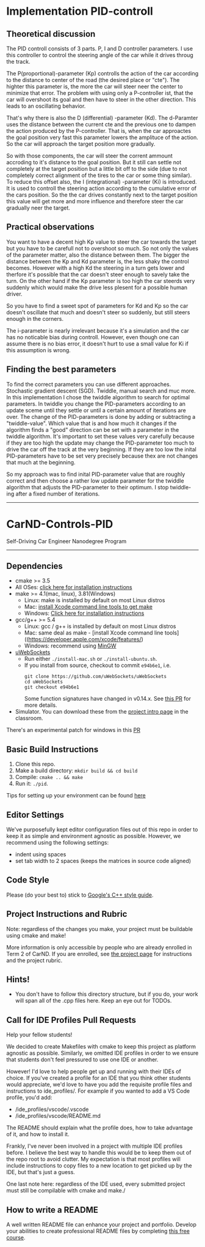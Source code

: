 # **Implementation PID-controll**

## Theoretical discussion
The PID controll consists of 3 parts. P, I and D controller parameters. I use this controller to control the steering angle of the car while it drives throug the track.

The P(proportional)-parameter (Kp) controlls the action of the car according to the distance to center of the road (the desired place or "cte"). The highter this parameter is, the more the car will steer neer the center to minimize that error. The problem with using only a P-controller ist, that the car will overshoot its goal and then have to steer in the other direction. This leads to an oscillating behavior.

That's why there is also the D (differential) -parameter (Kd). The d-Paramter uses the distance between the current cte and the previous one to dampen the action produced by the P-controller. That is, when the car approactes the goal position very fast this parameter lowers the amplituce of the action. So the car will approach the target position more gradually.

So with those components, the car will steer the corrent ammount accroding to it's distance to the goal position. But it still can settle not completely at the target position but a little bit off to the side (due to not completely correct alignment of the tires to the car or some thing similar). To reduce this offset also, the I (integrational) -parameter (Ki) is introduced. It is used to controll the steering action according to the cumulative error of the cars position. So the the car drives constantly next to the target position this value will get more and more influence and therefore steer the car gradually neer the target.

## Practical observations
You want to have a decent high Kp value to steer the car towards the target but you have to be carefull not to overshoot so much. So not only the values of the parameter matter, also the distance between them. The bigger the distance between the Kp and Kd parameter is, the less shaky the control becomes. However with a high Kd the steering in a turn gets lower and therfore it's possible that the car doesn't steer enough to savely take the turn. On the other hand if the Kp parameter is too high the car steerds very suddenly which would make the drive less plesent for a possible human driver.

So you have to find a sweet spot of parameters for Kd and Kp so the car doesn't oscillate that much and doesn't steer so suddenly, but still steers enough in the corners.

The i-parameter is nearly irrelevant because it's a simulation and the car has no noticable bias during controll. However, even though one can assume there is no bias error, it doesn't hurt to use a small value for Ki if this assumption is wrong.

## Finding the best parameters
To find the correct parameters you can use different approaches. Stochastic gradient descent (SGD). Twiddle, manual search and muc more. In this implementation I chose the twiddle algorithm to search for optimal parameters. In twiddle you change the PID-parameters according to an update sceme until they settle or until a certain amount of iterations are over. The change of the PID-parameters is done by adding or subtracting a "twiddle-value". Which value that is and how much it changes if the algorithm finds a "good" direction can be set with a parameter in the twiddle algorithm. It's important to set these values very carefully because if they are too high the update may change the PID-parameter too much to drive the car off the track at the very beginning. If they are too low the inital PID-parameters have to be set very precisely because thex are not changes that much at the beginning.

So my approach was to find inital PID-parameter value that are roughly correct and then choose a rather low update parameter for the twiddle algorithm that adjusts the PID-parameter to their optimum. I stop twiddle-ing after a fixed number of iterations.

---

# CarND-Controls-PID
Self-Driving Car Engineer Nanodegree Program

---

## Dependencies

* cmake >= 3.5
 * All OSes: [click here for installation instructions](https://cmake.org/install/)
* make >= 4.1(mac, linux), 3.81(Windows)
  * Linux: make is installed by default on most Linux distros
  * Mac: [install Xcode command line tools to get make](https://developer.apple.com/xcode/features/)
  * Windows: [Click here for installation instructions](http://gnuwin32.sourceforge.net/packages/make.htm)
* gcc/g++ >= 5.4
  * Linux: gcc / g++ is installed by default on most Linux distros
  * Mac: same deal as make - [install Xcode command line tools]((https://developer.apple.com/xcode/features/)
  * Windows: recommend using [MinGW](http://www.mingw.org/)
* [uWebSockets](https://github.com/uWebSockets/uWebSockets)
  * Run either `./install-mac.sh` or `./install-ubuntu.sh`.
  * If you install from source, checkout to commit `e94b6e1`, i.e.
    ```
    git clone https://github.com/uWebSockets/uWebSockets 
    cd uWebSockets
    git checkout e94b6e1
    ```
    Some function signatures have changed in v0.14.x. See [this PR](https://github.com/udacity/CarND-MPC-Project/pull/3) for more details.
* Simulator. You can download these from the [project intro page](https://github.com/udacity/self-driving-car-sim/releases) in the classroom.

There's an experimental patch for windows in this [PR](https://github.com/udacity/CarND-PID-Control-Project/pull/3)

## Basic Build Instructions

1. Clone this repo.
2. Make a build directory: `mkdir build && cd build`
3. Compile: `cmake .. && make`
4. Run it: `./pid`. 

Tips for setting up your environment can be found [here](https://classroom.udacity.com/nanodegrees/nd013/parts/40f38239-66b6-46ec-ae68-03afd8a601c8/modules/0949fca6-b379-42af-a919-ee50aa304e6a/lessons/f758c44c-5e40-4e01-93b5-1a82aa4e044f/concepts/23d376c7-0195-4276-bdf0-e02f1f3c665d)

## Editor Settings

We've purposefully kept editor configuration files out of this repo in order to
keep it as simple and environment agnostic as possible. However, we recommend
using the following settings:

* indent using spaces
* set tab width to 2 spaces (keeps the matrices in source code aligned)

## Code Style

Please (do your best to) stick to [Google's C++ style guide](https://google.github.io/styleguide/cppguide.html).

## Project Instructions and Rubric

Note: regardless of the changes you make, your project must be buildable using
cmake and make!

More information is only accessible by people who are already enrolled in Term 2
of CarND. If you are enrolled, see [the project page](https://classroom.udacity.com/nanodegrees/nd013/parts/40f38239-66b6-46ec-ae68-03afd8a601c8/modules/f1820894-8322-4bb3-81aa-b26b3c6dcbaf/lessons/e8235395-22dd-4b87-88e0-d108c5e5bbf4/concepts/6a4d8d42-6a04-4aa6-b284-1697c0fd6562)
for instructions and the project rubric.

## Hints!

* You don't have to follow this directory structure, but if you do, your work
  will span all of the .cpp files here. Keep an eye out for TODOs.

## Call for IDE Profiles Pull Requests

Help your fellow students!

We decided to create Makefiles with cmake to keep this project as platform
agnostic as possible. Similarly, we omitted IDE profiles in order to we ensure
that students don't feel pressured to use one IDE or another.

However! I'd love to help people get up and running with their IDEs of choice.
If you've created a profile for an IDE that you think other students would
appreciate, we'd love to have you add the requisite profile files and
instructions to ide_profiles/. For example if you wanted to add a VS Code
profile, you'd add:

* /ide_profiles/vscode/.vscode
* /ide_profiles/vscode/README.md

The README should explain what the profile does, how to take advantage of it,
and how to install it.

Frankly, I've never been involved in a project with multiple IDE profiles
before. I believe the best way to handle this would be to keep them out of the
repo root to avoid clutter. My expectation is that most profiles will include
instructions to copy files to a new location to get picked up by the IDE, but
that's just a guess.

One last note here: regardless of the IDE used, every submitted project must
still be compilable with cmake and make./

## How to write a README
A well written README file can enhance your project and portfolio.  Develop your abilities to create professional README files by completing [this free course](https://www.udacity.com/course/writing-readmes--ud777).

